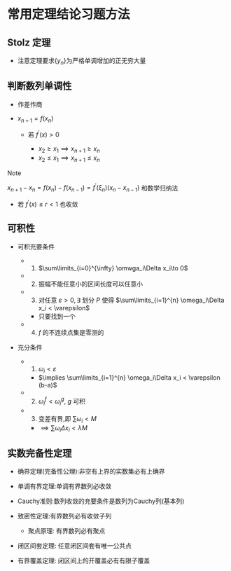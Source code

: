# 常用定理结论习题方法

## Stolz 定理

- 注意定理要求$\{y_n\}$为严格单调增加的正无穷大量

## 判断数列单调性

- 作差作商

- $x_{n+1}=f(x_n)$ 

    - 若 $f^\prime(x)>0$ 

        - $x_2\geq x_1 \implies x_{n+1}\geq x_n$
        - $x_2\leq x_1 \implies x_{n+1}\leq x_n$

> [!NOTE]
> $x_{n+1}-x_n = f(x_n)-f(x_{n-1})=f^\prime(\xi_n)(x_n-x_{n-1})$ 和数学归纳法

- 若 $f^\prime(x) \leq r<1$ 也收敛



## 可积性

- 可积充要条件

    - 1. $\sum\limits_{i=0}^{\infty} \omwga_i\Delta x_i\to 0$

    - 2. 振幅不能任意小的区间长度可以任意小

    - 3. 对任意 $\varepsilon>0,\exists$ 划分 $P$ 使得 $\sum\limits_{i=1}^{n} \omega_i\Delta x_i < \varepsilon$

        - 只要找到一个

    - 4. $f$ 的不连续点集是零测的

- 充分条件

    - 1. $\omega_i < \varepsilon$

        - $\implies \sum\limits_{i=1}^{n} \omega_i\Delta x_i < \varepsilon (b-a)$

    - 2. $\omega_i^f < \omega_i^g$, $g$ 可积

    - 3. 变差有界,即 $\sum \omega_i < M$

        - $\implies \sum \omega_i\Delta x_i < \lambda M$







































## 实数完备性定理

- 确界定理(完备性公理):非空有上界的实数集必有上确界

- 单调有界定理:单调有界数列必收敛

- $\text{Cauchy}$准则:数列收敛的充要条件是数列为$\text{Cauchy}$列(基本列)

- 致密性定理:有界数列必有收敛子列

    - 聚点原理: 有界数列必有聚点

- 闭区间套定理: 任意闭区间套有唯一公共点

- 有界覆盖定理: 闭区间上的开覆盖必有有限子覆盖




